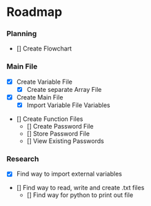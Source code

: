 # Roadmap
### Planning
- [] Create Flowchart
### Main File
- [x] Create Variable File
    - [x] Create separate Array File
- [x] Create Main File
    - [x] Import Variable File Variables
- [] Create Function Files
    - [] Create Password File
    - [] Store Password File
    - [] View Existing Passwords
### Research
- [x] Find way to import external variables
- [] Find way to read, write and create .txt files
    - [] Find way for python to print out file
